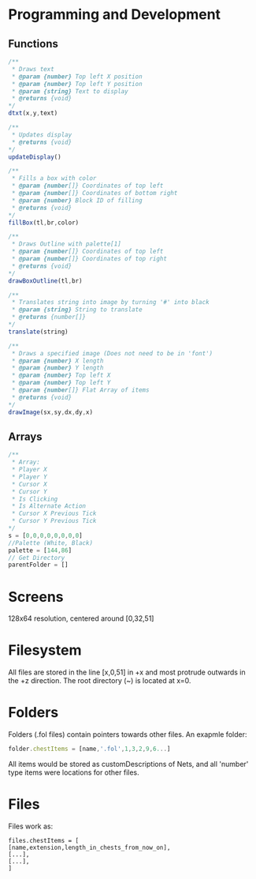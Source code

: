# Programming and Development

## Functions

```js
/**
 * Draws text
 * @param {number} Top left X position
 * @param {number} Top left Y position
 * @param {string} Text to display
 * @returns {void}
*/
dtxt(x,y,text)

/**
 * Updates display
 * @returns {void}
*/
updateDisplay()

/**
 * Fills a box with color
 * @param {number[]} Coordinates of top left
 * @param {number[]} Coordinates of bottom right
 * @param {number} Block ID of filling
 * @returns {void}
*/
fillBox(tl,br,color)

/**
 * Draws Outline with palette[1]
 * @param {number[]} Coordinates of top left
 * @param {number[]} Coordinates of top right
 * @returns {void}
*/
drawBoxOutline(tl,br)

/**
 * Translates string into image by turning '#' into black
 * @param {string} String to translate
 * @returns {number[]}
*/
translate(string)

/**
 * Draws a specified image (Does not need to be in 'font')
 * @param {number} X length
 * @param {number} Y length
 * @param {number} Top left X
 * @param {number} Top left Y
 * @param {number[]} Flat Array of items
 * @returns {void}
*/
drawImage(sx,sy,dx,dy,x)
```
## Arrays

```js
/**
 * Array:
 * Player X
 * Player Y
 * Cursor X
 * Cursor Y
 * Is Clicking
 * Is Alternate Action
 * Cursor X Previous Tick
 * Cursor Y Previous Tick
*/
s = [0,0,0,0,0,0,0,0]
//Palette (White, Black)
palette = [144,86]
// Get Directory
parentFolder = []
```

# Screens

128x64 resolution, centered around [0,32,51]

# Filesystem

All files are stored in the line [x,0,51] in +x and most protrude outwards in the +z direction. The root directory (~) is located at x=0.

# Folders

Folders (.fol files) contain pointers towards other files.
An exapmle folder:
```js
folder.chestItems = [name,'.fol',1,3,2,9,6...]
```
All items would be stored as customDescriptions of Nets, and all 'number' type items were locations for other files.

# Files

Files work as:
```
files.chestItems = [
[name,extension,length_in_chests_from_now_on],
[...],
[...],
]
```
